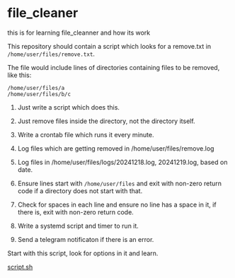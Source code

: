 # file_cleaner
this is for learning file_cleanner and how its work

This repository should contain a script which looks for a remove.txt in `/home/user/files/remove.txt`.

The file would include lines of directories containing files to be removed, like this:

```
/home/user/files/a
/home/user/files/b/c
```

1) Just write a script which does this.

2) Just remove files inside the directory, not the directory itself.

3) Write a crontab file which runs it every minute.

4) Log files which are getting removed in /home/user/files/remove.log

5) Log files in /home/user/files/logs/20241218.log, 20241219.log, based on date.

6) Ensure lines start with `/home/user/files` and exit with non-zero return code if a directory does not start with that.

7) Check for spaces in each line and ensure no line has a space in it, if there is, exit with non-zero return code.

8) Write a systemd script and timer to run it.

8) Send a telegram notificaton if there is an error.

Start with this script, look for options in it and learn.

[script.sh](https://gist.github.com/aminvakil/6fba2c389b57c7dab0cdb2009f50c8e2)
